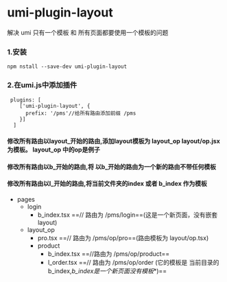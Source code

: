 
# umi-plugin-layout
解决 umi 只有一个模板 和 所有页面都要使用一个模板的问题
### 1.安装

```
npm nstall --save-dev umi-plugin-layout
```
### 2.在umi.js中添加插件
```
 plugins: [
    ['umi-plugin-layout', {
      prefix: '/pms'//给所有路由添加前缀 /pms
    }]
  ]
```
#### 修改所有路由以layout_开始的路由,添加layout模板为 layout_op   layout/op.jsx 为模板。 layout_op 中的op是例子
#### 修改所有路由以b_开始的路由,将 以b_开始的路由为一个新的路由不带任何模板
#### 修改所有路由以l_开始的路由,将当前文件夹的index 或者 b_index 作为模板


- pages 
    -  login
        -   b_index.tsx  ==// 路由为 /pms/login==(这是一个新页面，没有嵌套layout)
    -  layout_op
        -   pro.tsx ==// 路由为 /pms/op/pro==(路由模板为 layout/op.tsx)
        -   product
            -   b_index.tsx     ==//路由为  /pms/op/product==
            -   l_order.tsx  ==// 路由为 /pms/op/order (它的模板是 当前目录的b_index,*b_index是一个新页面没有模板**)==